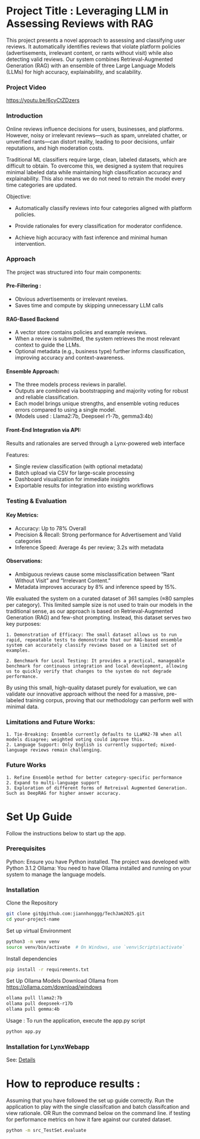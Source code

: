 # Project Title : Leveraging LLM in Assessing Reviews with RAG

This project presents a novel approach to assessing and classifying user reviews. It automatically identifies reviews that violate platform policies (advertisements, irrelevant content, or rants without visit) while also detecting valid reviews. Our system combines Retrieval-Augmented Generation (RAG) with an ensemble of three Large Language Models (LLMs) for high accuracy, explainability, and scalability.

### Project Video 
https://youtu.be/6cyCtZDzers

### Introduction 

Online reviews influence decisions for users, businesses, and platforms. However, noisy or irrelevant reviews—such as spam, unrelated chatter, or unverified rants—can distort reality, leading to poor decisions, unfair reputations, and high moderation costs.

Traditional ML classifiers require large, clean, labeled datasets, which are difficult to obtain. To overcome this, we designed a system that requires minimal labeled data while maintaining high classification accuracy and explainability. This also means we do not need to retrain the model every time categories are updated.

Objective:

- Automatically classify reviews into four categories aligned with platform policies.

- Provide rationales for every classification for moderator confidence.

- Achieve high accuracy with fast inference and minimal human intervention.

### Approach 
The project was structured into four main components:

#### Pre-Filtering : 
- Obvious advertisements or irrelevant reveiws. 
- Saves time and compute by skipping unnecessary LLM calls

####  RAG-Based Backend
- A vector store contains policies and example reviews.
- When a review is submitted, the system retrieves the most relevant context to guide the LLMs.
- Optional metadata (e.g., business type) further informs classification, improving accuracy and context-awareness.
  
#### Ensemble Approach:
- The three models process reviews in parallel.
- Outputs are combined via bootstrapping and majority voting for robust and reliable classification.
- Each model brings unique strengths, and ensemble voting reduces errors compared to using a single model.
- (Models used : Llama2:7b, Deepseel r1-7b, gemma3:4b) 

#### Front-End Integration via API: 
Results and rationales are served through a Lynx-powered web interface

Features:
- Single review classification (with optional metadata)
- Batch upload via CSV for large-scale processing
- Dashboard visualization for immediate insights
- Exportable results for integration into existing workflows

### Testing & Evaluation 
#### Key Metrics:
- Accuracy: Up to 78% Overall
- Precision & Recall: Strong performance for Advertisement and Valid categories
- Inference Speed: Average 4s per review; 3.2s with metadata

#### Observations:
- Ambiguous reviews cause some misclassification between “Rant Without Visit” and “Irrelevant Content.”
- Metadata improves accuracy by 8% and inference speed by 15%.

We evaluated the system on a curated dataset of 361 samples (≈80 samples per category). This limited sample size is not used to train our models in the traditional sense, as our approach is based on Retrieval-Augmented Generation (RAG) and few-shot prompting. Instead, this dataset serves two key purposes:

    1. Demonstration of Efficacy: The small dataset allows us to run rapid, repeatable tests to demonstrate that our RAG-based ensemble system can accurately classify reviews based on a limited set of examples.

    2. Benchmark for Local Testing: It provides a practical, manageable benchmark for continuous integration and local development, allowing us to quickly verify that changes to the system do not degrade performance.

By using this small, high-quality dataset purely for evaluation, we can validate our innovative approach without the need for a massive, pre-labeled training corpus, proving that our methodology can perform well with minimal data.


### Limitations and Future Works: 
    1. Tie-Breaking: Ensemble currently defaults to LLaMA2-7B when all models disagree; weighted voting could improve this.
    2. Language Support: Only English is currently supported; mixed-language reviews remain challenging.

### Future Works 
    1. Refine Ensemble method for better category-specific performance
    2. Expand to multi-language support
    3. Exploration of different forms of Retreival Augmented Generation. Such as DeepRAG for higher answer accuracy.


# Set Up Guide
Follow the instructions below to start up the app.

### Prerequisites
Python: Ensure you have Python installed. The project was developed with Python 3.1.2
Ollama: You need to have Ollama installed and running on your system to manage the language models.

### Installation
Clone the Repository

```bash
git clone git@github.com:jiannhonggg/TechJam2025.git
cd your-project-name
``` 

Set up virtual Environment
```bash
python3 -m venv venv
source venv/bin/activate  # On Windows, use `venv\Scripts\activate`
``` 

Install dependencies 
```bash
pip install -r requirements.txt
``` 

Set Up Ollama Models
Download Ollama from https://ollama.com/download/windows 
```bash
ollama pull llama2:7b
ollama pull deepseek-r17b
ollama pull gemma:4b
``` 

Usage : To run the application, execute the app.py script 
```bash
python app.py
``` 
### Installation for LynxWebapp
See: [Details](LynxWeb/README.md)

# How to reproduce results : 
Assuming that you have followed the set up guide correctly. 
Run the application to play with the single classifcation and batch classifcation and view rationale. 
OR 
Run the command below on the command line. if testing for performance metrics on how it fare against our curated dataset. 
```bash
python -m src_TestSet.evaluate
``` 
